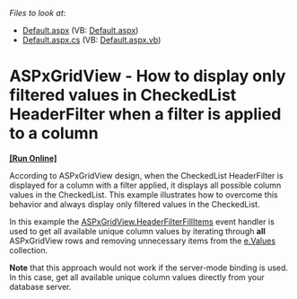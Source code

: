 <!-- default file list -->
*Files to look at*:

* [Default.aspx](./CS/WebSite/Default.aspx) (VB: [Default.aspx](./VB/WebSite/Default.aspx))
* [Default.aspx.cs](./CS/WebSite/Default.aspx.cs) (VB: [Default.aspx.vb](./VB/WebSite/Default.aspx.vb))
<!-- default file list end -->
# ASPxGridView - How to display only filtered values in CheckedList HeaderFilter when a filter is applied to a column
<!-- run online -->
**[[Run Online]](https://codecentral.devexpress.com/e4853/)**
<!-- run online end -->


<p>According to ASPxGridView design, when the CheckedList HeaderFilter is displayed for a column with a filter applied, it displays all possible column values in the CheckedList. This example illustrates how to overcome this behavior and always display only filtered values in the CheckedList. </p><p>In this example the <a href="http://documentation.devexpress.com/#AspNet/DevExpressWebASPxGridViewASPxGridView_HeaderFilterFillItemstopic"><u>ASPxGridView.HeaderFilterFillItems</u></a>  event handler is used to get all available unique column values by iterating through <strong>all</strong> ASPxGridView rows and removing unnecessary items from the  <a href="http://documentation.devexpress.com/#AspNet/DevExpressWebASPxGridViewASPxGridViewHeaderFilterEventArgs_Valuestopic"><u>e.Values</u></a> collection.</p><p><strong>Note</strong> that this approach would not work if the server-mode binding is used. In this case, get all available unique column values directly from your database server.</p>

<br/>


